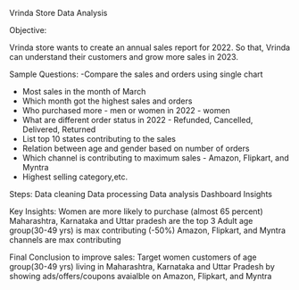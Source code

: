 Vrinda Store Data Analysis

Objective:

Vrinda store wants to create an annual sales report for 2022. So that, Vrinda can understand their customers and grow more sales in 2023.

Sample Questions: 
-Compare the sales and orders using single chart 
- Most sales in the month of March
- Which month got the highest sales and orders
- Who purchased more - men or women in 2022 - women
- What are different order status in 2022 - Refunded, Cancelled, Delivered, Returned
- List top 10 states contributing to the sales
- Relation between age and gender based on number of orders
- Which channel is contributing to maximum sales - Amazon, Flipkart, and Myntra
- Highest selling category,etc.

Steps: Data cleaning Data processing Data analysis Dashboard Insights

Key Insights: Women are more likely to purchase (almost 65 percent) Maharashtra, Karnataka and Uttar pradesh are the top 3 Adult age group(30-49 yrs) is max contributing (-50%) Amazon, Flipkart, and Myntra channels are max contributing

Final Conclusion to improve sales: Target women customers of age group(30-49 yrs) living in Maharashtra, Karnataka and Uttar Pradesh by showing ads/offers/coupons avaialble on Amazon, Flipkart, and Myntra
